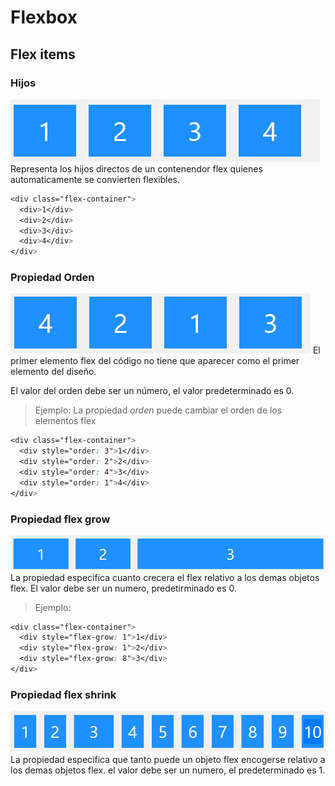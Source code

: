 # Flexbox
## Flex items
### **Hijos**
<img src="hijo.png">
Representa los hijos directos de un contenendor flex quienes automaticamente se convierten flexibles.

```css
<div class="flex-container">
  <div>1</div>
  <div>2</div>
  <div>3</div>
  <div>4</div>
</div>
```

### Propiedad **Orden**
<img src="order.png">
El primer elemento flex del código no tiene que aparecer como el primer elemento del diseño.

El valor del orden debe ser un número, el valor predeterminado es 0.
>Ejemplo: La propiedad *orden* puede cambiar el orden de los elementos flex
```css
<div class="flex-container">
  <div style="order: 3">1</div>
  <div style="order: 2">2</div>
  <div style="order: 4">3</div>
  <div style="order: 1">4</div>
</div>
```
### Propiedad **flex grow**
<img src="flexgrow.png">
La propiedad especifica cuanto crecera el flex relativo a los demas objetos flex. 
El valor debe ser un numero, predetirminado es 0.

>Ejemplo: 
```css
<div class="flex-container">
  <div style="flex-grow: 1">1</div>
  <div style="flex-grow: 1">2</div>
  <div style="flex-grow: 8">3</div>
</div>
```

### Propiedad **flex shrink**
<img src="flexshrink.png">
La propiedad especifica que tanto puede un objeto flex encogerse relativo a los demas objetos flex.
el valor debe ser un numero, el predeterminado es 1.
